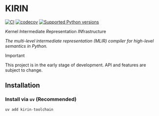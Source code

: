 # KIRIN

[![CI](https://github.com/QuEraComputing/kirin/actions/workflows/ci.yml/badge.svg)](https://github.com/QuEraComputing/kirin/actions/workflows/ci.yml)
[![codecov](https://codecov.io/gh/QuEraComputing/kirin/graph/badge.svg?token=lkUZ9DTqy4)](https://codecov.io/gh/QuEraComputing/kirin)
[![Supported Python versions](https://img.shields.io/pypi/pyversions/kirin-toolchain.svg?color=%2334D058)](https://pypi.org/project/fastapi)

*K*ernel *I*ntermediate *R*epresentation *IN*frastructure

_The multi-level intermediate representation (MLIR) compiler for high-level semantics in Python._

> [!IMPORTANT]
>
> This project is in the early stage of development. API and features are subject to change.

## Installation

### Install via `uv` (Recommended)

```py
uv add kirin-toolchain
```
